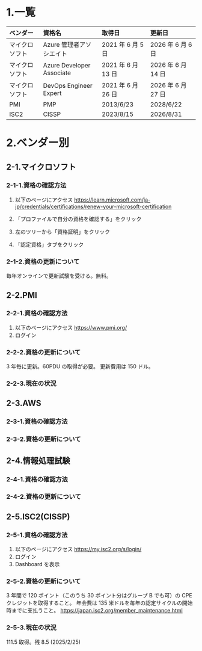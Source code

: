 # 1.一覧

| ベンダー       | 資格名                    | 取得日             | 更新日             |
| :------------- | :------------------------ | :----------------- | :----------------- |
| マイクロソフト | Azure 管理者アソシエイト  | 2021 年 6 月 5 日  | 2026 年 6 月 6 日  |
| マイクロソフト | Azure Developer Associate | 2021 年 6 月 13 日 | 2026 年 6 月 14 日 |
| マイクロソフト | DevOps Engineer Expert    | 2021 年 6 月 26 日 | 2026 年 6 月 27 日 |
| PMI            | PMP                       | 2013/6/23          | 2028/6/22          |
| ISC2           | CISSP                     | 2023/8/15          | 2026/8/31          |

# 2.ベンダー別

## 2-1.マイクロソフト

### 2-1-1.資格の確認方法

1. 以下のページにアクセス
   https://learn.microsoft.com/ja-jp/credentials/certifications/renew-your-microsoft-certification

2. 「プロファイルで自分の資格を確認する」をクリック
3. 左のツリーから「資格証明」をクリック
4. 「認定資格」タブをクリック

### 2-1-2.資格の更新について

毎年オンラインで更新試験を受ける。無料。

## 2-2.PMI

### 2-2-1.資格の確認方法

1. 以下のページにアクセス
   https://www.pmi.org/
2. ログイン

### 2-2-2.資格の更新について

3 年毎に更新。60PDU の取得が必要。
更新費用は 150 ドル。

### 2-2-3.現在の状況

## 2-3.AWS

### 2-3-1.資格の確認方法

### 2-3-2.資格の更新について

## 2-4.情報処理試験

### 2-4-1.資格の確認方法

### 2-4-2.資格の更新について

## 2-5.ISC2(CISSP)

### 2-5-1.資格の確認方法

1. 以下のページにアクセス
   https://my.isc2.org/s/login/
2. ログイン
3. Dashboard を表示

### 2-5-2.資格の更新について

3 年間で 120 ポイント（このうち 30 ポイント分はグループ B でも可）の CPE クレジットを取得すること。
年会費は 135 米ドルを毎年の認定サイクルの開始時までに支払うこと。
https://japan.isc2.org/member_maintenance.html

### 2-5-3.現在の状況

111.5 取得。残 8.5 (2025/2/25)
